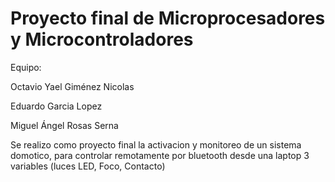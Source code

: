 # Proyecto final de Microprocesadores y Microcontroladores

Equipo:

Octavio Yael Giménez Nicolas

Eduardo Garcia Lopez

Miguel Ángel Rosas Serna

Se realizo como proyecto final la activacion y monitoreo de un sistema domotico, para controlar remotamente por bluetooth desde una laptop 3 variables (luces LED, Foco, Contacto)
